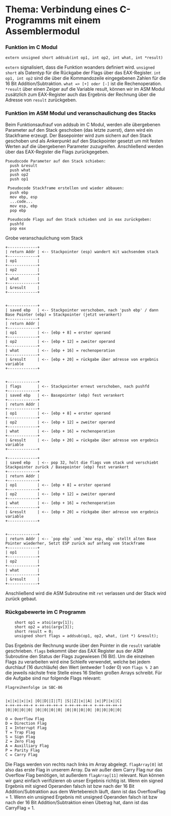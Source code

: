 # Thema: Verbindung eines C-Programms mit einem Assemblermodul

### Funktion im C Modul
```
extern unsigned short addsub(int op1, int op2, int what, int *result)
```
`extern` signalisiert, dass die Funktion woanders definiert wird. `unsigned short` als Datentyp für die Rückgabe der Flags über das EAX-Register. `int op1, int op2` sind die über die Kommandozeile eingegebenen Zahlen für die 16 Bit Addition/Subtraktion. `what => [+] oder [-]` ist die Rechenoperation. `*result` über einen Zeiger auf die Variable result, können wir im ASM Modul zusätzlich zum EAX-Register auch das Ergebnis der Rechnung über die Adresse von `result` zurückgeben.

### Funktion im ASM Modul und veranschaulichung des Stacks
Beim Funktionsaufrauf von addsub im C Modul, werden alle übergebenen Parameter auf den Stack geschoben (das letzte zuerst), dann wird ein Stackframe erzeugt. Der Basepointer wird zum sichern auf den Stack geschoben und als Ankerpunkt auf den Stackpointer gesetzt um mit festen Werten auf die übergebenen Parameter zuzugreifen. Anschließend werden über das EAX-Register die Flags zurückgegeben.
```
Pseudocode Parameter auf den Stack schieben:
  push &result
  push what
  push op2
  push op1
  
 Pseudocode Stackframe erstellen und wieder abbauen:
  push ebp
  mov ebp, esp
  ...code...
  mov esp, ebp
  pop ebp
  
 Pseudocode Flags auf den Stack schieben und in eax zurückgeben:
  pushfd
  pop eax 
```

Grobe veranschaulichung vom Stack
```
+-------------+    
| return Addr | <-- Stackpointer (esp) wandert mit wachsendem stack
+-------------+ 
| op1         |
+-------------+    
| op2         |
+-------------+    
| what        |
+-------------+    
| &result     |
+-------------+


+-------------+
| saved ebp   | <-- Stackpointer verschoben, nach 'push ebp' / dann Base Pointer (ebp) = Stackpointer (jetzt verankert) 
+-------------+    
| return Addr | 
+-------------+ 
| op1         | <-- [ebp + 8] = erster operand
+-------------+    
| op2         | <-- [ebp + 12] = zweiter operand
+-------------+    
| what        | <-- [ebp + 16] = rechenoperation
+-------------+    
| &result     | <-- [ebp + 20] = rückgabe über adresse von ergebnis variable 
+-------------+


+-------------+
| flags       | <-- Stackpointer erneut verschoben, nach pushfd
+-------------+
| saved ebp   | <-- Basepointer (ebp) fest verankert
+-------------+    
| return Addr | 
+-------------+ 
| op1         | <-- [ebp + 8] = erster operand
+-------------+    
| op2         | <-- [ebp + 12] = zweiter operand
+-------------+    
| what        | <-- [ebp + 16] = rechenoperation
+-------------+    
| &result     | <-- [ebp + 20] = rückgabe über adresse von ergebnis variable 
+-------------+
```
```
+-------------+
| saved ebp   | <-- pop 32, holt die flags vom stack und verschiebt Stackpointer zurück / Basepointer (ebp) fest verankert
+-------------+    
| return Addr | 
+-------------+ 
| op1         | <-- [ebp + 8] = erster operand
+-------------+    
| op2         | <-- [ebp + 12] = zweiter operand
+-------------+    
| what        | <-- [ebp + 16] = rechenoperation
+-------------+    
| &result     | <-- [ebp + 20] = rückgabe über adresse von ergebnis variable 
+-------------+


+-------------+    
| return Addr | <-- `pop ebp` und `mov esp, ebp` stellt alten Base Pointer wiederher, Setzt ESP zurück auf anfang vom Stackframe
+-------------+ 
| op1         | 
+-------------+    
| op2         | 
+-------------+    
| what        | 
+-------------+    
| &result     |  
+-------------+
```
Anschließend wird die ASM Subroutine mit `ret` verlassen und der Stack wird zurück gebaut.

### Rückgabewerte im C Programm
```
	short op1 = atoi(argv[1]);
	short op2 = atoi(argv[3]);
	short result = 0;
	unsigned short flags = addsub(op1, op2, what, (int *) &result);
```
Das Ergebnis der Rechnung wurde über den Pointer in die `result` variable geschrieben. `flags` bekommt über das EAX Register aus der ASM Subroutine den Status der Flags zugewiesen (16 Bit). Um die einzelnen Flags zu verarbeiten wird eine Schleife verwendet, welche bei jedem durchlauf (16 durchläufe) den Wert (entweder 1 oder 0) von `flags % 2` an die jeweils nächste freie Stelle eines 16 Stellen großen Arrays schreibt. Für die Aufgabe sind nur folgende Flags relevant:
```
Flagreihenfolge im SBC-86


|x||x||x||x| |O||D||I||T| |S||Z||x||A| |x||P||x||C| 
+-++-++-++-+ +-++-++-++-+ +-++-++-++-+ +-++-++-++-+
|0||0||0||0| |0||0||0||0| |0||0||0||0| |0||0||0||0| 

O = Overflow Flag
D = Direction Flag
I = Interrupt Flag
T = Trap Flag
S = Sign Flag
Z = Zero Flag
A = Auxilliary Flag
P = Parity Flag
C = Carry Flag
```
Die Flags werden von rechts nach links im Array abgelegt. `flagArray[0]` ist also das erste Flag in unserem Array. Da wir außer dem Carry Flag nur das Overflow Flag benötigen, ist außerdem `flagArray[11]` relevant. Nun können wir ganz einfach verifizieren ob unser Ergebnis richtig ist. Wenn ein signed Ergebnis mit signed Operanden falsch ist bzw nach der 16 Bit Addition/Subtraktion aus dem Wertebereich läuft, dann ist das OverflowFlag = 1. Wenn ein unsigned Ergebnis mit unsigned Operanden falsch ist bzw nach der 16 Bit Addition/Subtraktion einen Übetrag hat, dann ist das CarryFlag = 1.

